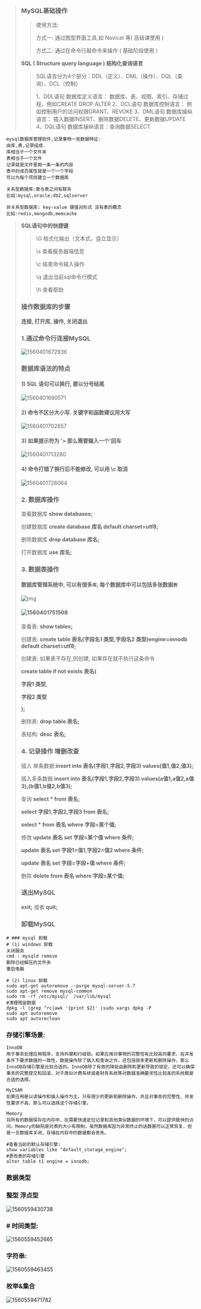 > ###  MySQL基础操作
>
> > 使用方法:
> >
> >  方式一: 通过图型界面工具,如 Navicat 等( 高级课使用 )
> >
> >  方式二: 通过在命令行敲命令来操作 ( 基础阶段使用 )
>
>  **SQL ( Structure query language ) 结构化查询语言**
>
> > SQL语言分为4个部分：DDL（定义）、DML（操作）、DQL（查询）、DCL（控制）
> >
> > 1、DDL语句 数据库定义语言： 数据库、表、视图、索引、存储过程，例如CREATE DROP ALTER
> > 2、DCL语句 数据库控制语言： 例如控制用户的访问权限GRANT、REVOKE
> > 3、DML语句 数据库操纵语言： 插入数据INSERT、删除数据DELETE、更新数据UPDATE
> > 4、DQL语句 数据库操纵语言：查询数据SELECT
> >
```
mysql数据库管理软件,记录事物一些数据特征:
由库,表,记录组成.
库相当于一个文件夹
表相当于一个文件
记录就是文件里面一条一条的内容
表中的成员属性就是一个一个字段
可以为每个项目建立一个数据库

关系型数据库:表与表之间有联系
比如:mysql,oracle,db2,sqlserver

非关系型数据库: key-value 键值对形式 没有表的概念
比如:redis,mongodb,memcache
```


>  **SQL语句中的快捷键**
>
>  > \G 格式化输出（文本式，竖立显示）
>  >
>  > \s 查看服务器端信息
>  >
>  > \c 结束命令输入操作
>  >
>  > \q 退出当前sql命令行模式
>  >
>  > \h 查看帮助
>
>  ### 操作数据库的步骤
>
>  **连接, 打开库, 操作, 关闭退出**
>
>  ### 1.通过命令行连接MySQL
>
>  ![1560401672936](assets/1560401672936.png)
>
>  ### 数据库语法的特点
>
>  #### 1) SQL 语句可以换行, 要以分号结尾
>
>  ![1560401690571](assets/1560401690571.png)
>
>  #### 2) 命令不区分大小写. 关键字和函数建议用大写
>
>  ![1560401702657](assets/1560401702657.png)
>
>  #### 3) 如果提示符为 '> 那么需要输入一个'回车
>
>  ![1560401713280](assets/1560401713280.png)
>
>  #### 4) 命令打错了换行后不能修改, 可以用 \c 取消
>
>  ![1560401726064](assets/1560401726064.png)
>
>  ### 2. 数据库操作
>
>  查看数据库 **show databases;**
>
>  创建数据库 **create database 库名 default charset=utf8;**
>
>  删除数据库 **drop database 库名;**
>
>  打开数据库 **use 库名;**
>
>  ### 3. 数据表操作
>
>  #### 数据库管理系统中, 可以有很多`库`, 每个数据库中可以包括多张数据`表`
>
>  ![img](assets/1560401741798.png)
>
>  #### ![1560401751508](assets/1560401751508.png)
>
>  查看表: **show tables;**
>
>  创建表: **create table 表名(字段名1 类型,字段名2 类型)engine=innodb default charset=utf8;**
>
>  创建表: 如果表不存在,则创建, 如果存在就不执行这条命令
>
>  **create table if not exists 表名(**
>
>  **字段1 类型,**
>
>  **字段2 类型**
>
>  **);**
>
>  删除表: **drop table 表名;**
>
>  表结构: **desc 表名;**
>
>  ### 4. 记录操作 增删改查
>
>  插入 单条数据:**insert into 表名(字段1,字段2,字段3) values(值1,值2,值3);**
>
>  插入多条数据:**insert into 表名(字段1,字段2,字段3) values(a值1,a值2,a值3),(b值1,b值2,b值3);**
>
>  查询 **select \* from 表名;**
>
>  **select 字段1,字段2,字段3 from 表名;**
>
>  **select \* from 表名 where 字段=某个值;**
>
>  修改 **update 表名 set 字段=某个值 where 条件;**
>
>  **update 表名 set 字段1=值1,字段2=值2 where 条件;**
>
>  **update 表名 set 字段=字段+值 where 条件;**
>
>  删除 **delete from 表名 where 字段=某个值;**
>
>  ### 退出MySQL
>
>  **exit;** 或者 **quit;**
>  ### 卸载MySQL
```
# ### mysql 卸载 
# (1) windows 卸载
关闭服务
cmd : mysqld remove
删除已经解压的文件夹
重启电脑

# (2) linux 卸载
sudo apt-get autoremove --purge mysql-server-5.7 
sudo apt-get remove mysql-common
sudo rm -rf /etc/mysql/  /var/lib/mysql   
#清理残留数据
dpkg -l |grep ^rc|awk '{print $2}' |sudo xargs dpkg -P  
sudo apt autoremove
sudo apt autoreclean
```
### 存储引擎场景:
```
InnoDB
用于事务处理应用程序，支持外键和行级锁。如果应用对事物的完整性有比较高的要求，在并发条件下要求数据的一致性，数据操作除了插入和查询之外，还包括很多更新和删除操作，那么InnoDB存储引擎是比较合适的。InnoDB除了有效的降低由删除和更新导致的锁定，还可以确保事务的完整提交和回滚，对于类似计费系统或者财务系统等对数据准确要求性比较高的系统都是合适的选择。

MyISAM
如果应用是以读操作和插入操作为主，只有很少的更新和删除操作，并且对事务的完整性、并发性要求不高，那么可以选择这个存储引擎。

Memory
将所有的数据保存在内存中，在需要快速定位记录和其他类似数据的环境下，可以提供极快的访问。Memory的缺陷是对表的大小有限制，虽然数据库因为异常终止的话数据可以正常恢复，但是一旦数据库关闭，存储在内存中的数据都会丢失。

#查看当前的默认存储引擎:
show variables like "default_storage_engine";
#更改表的存储引擎
alter table t1 engine = innodb;
```
### 数据类型

### 整型  浮点型

![1560559430738](assets/1560559430738.png)

### # 时间类型:
![1560559452665](assets/1560559452665.png)

### 字符串:
![1560559463455](assets/1560559463455.png)

### 枚举&集合	
![1560559471782](assets/1560559471782.png)


